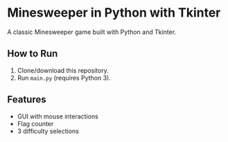 # Minesweeper in Python with Tkinter

A classic Minesweeper game built with Python and Tkinter.

## How to Run

1. Clone/download this repository.
2. Run `main.py` (requires Python 3).


## Features

- GUI with mouse interactions
- Flag counter
- 3 difficulty selections